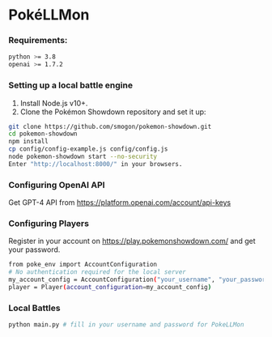 # PokéLLMon

[//]: # (<div align="center">)

[//]: # (  <img src="./resource/LLM_attrition_strategy.gif" alt="PokemonBattle">)

[//]: # (</div>)

[//]: # ()

### Requirements:

```sh
python >= 3.8
openai >= 1.7.2
``` 

### Setting up a local battle engine

1. Install Node.js v10+.
2. Clone the Pokémon Showdown repository and set it up:

```sh
git clone https://github.com/smogon/pokemon-showdown.git
cd pokemon-showdown
npm install
cp config/config-example.js config/config.js
node pokemon-showdown start --no-security
Enter "http://localhost:8000/" in your browsers.
``` 

### Configuring OpenAI API

Get GPT-4 API from https://platform.openai.com/account/api-keys

### Configuring Players

Register in your account on https://play.pokemonshowdown.com/ and get your password.

```sh
from poke_env import AccountConfiguration
# No authentication required for the local server
my_account_config = AccountConfiguration("your_username", "your_password")
player = Player(account_configuration=my_account_config)
``` 

### Local Battles
```sh
python main.py # fill in your username and password for PokeLLMon
``` 

